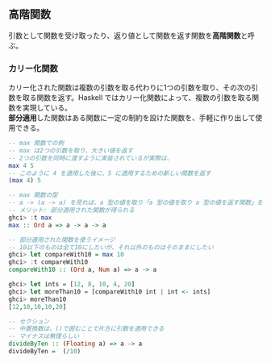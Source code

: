 ## 高階関数
引数として関数を受け取ったり、返り値として関数を返す関数を**高階関数**と呼ぶ。

### カリー化関数
カリー化された関数は複数の引数を取る代わりに1つの引数を取り、その次の引数を取る関数を返す。Haskell ではカリー化関数によって、複数の引数を取る関数を実現している。<br>
**部分適用**した関数はある関数に一定の制約を設けた関数を、手軽に作り出して使用できる。
```haskell
-- max 関数での例
-- max は2つの引数を取り、大きい値を返す
-- 2つの引数を同時に渡すように実装されているが実際は、
max 4 5
-- このように 4 を適用した後に、5 に適用するための新しい関数を返す
(max 4) 5

-- max 関数の型
-- a -> (a -> a) を見れば、a 型の値を取り「a 型の値を取り a 型の値を返す関数」を返すことがわかる
-- メリット: 部分適用された関数が得られる
ghci> :t max
max :: Ord a => a -> a -> a

-- 部分適用された関数を使うイメージ
-- 10以下のものは全て10にしたいが、それ以外のものはそのままにしたい
ghci> let compareWith10 = max 10
ghci> :t compareWith10
compareWith10 :: (Ord a, Num a) => a -> a

ghci> let ints = [12, 8, 10, 4, 20]
ghci> let moreThan10 = [compareWith10 int | int <- ints]
ghci> moreThan10
[12,10,10,10,20]

-- セクション
-- 中置換数は、()で囲むことで片方に引数を適用できる
-- マイナスは無理らしい
divideByTen :: (Floating a) => a -> a
divideByTen =  (/10)
```
